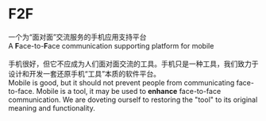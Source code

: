 F2F
===

一个为“面对面”交流服务的手机应用支持平台<br />
A <B>F</B>ace-to-<B>F</B>ace communication supporting platform for mobile<br />
<br />
手机很好，但它不应成为人们面对面交流的工具。手机只是一种工具，我们致力于设计和开发一套还原手机“工具”本质的软件平台。<br/>
Mobile is good, but it should not prevent people from communicating face-to-face. Mobile is a tool, it may be used to <B>enhance</B> face-to-face communication. We are doveting ourself to restoring the "tool" to its original meaning and functionality.
